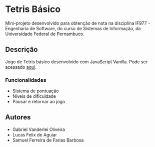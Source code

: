 # Tetris Básico

Mini-projeto desenvolvido para obtenção de nota na disciplina IF977 - Engenharia de Software, do curso de Sistemas de Informação, da Universidade Federal de Pernambuco.

## Descrição

Jogo de Tetris básico desenvolvido com JavaScript Vanilla. Pode ser acessado [aqui](https://lucaxfelis.github.io/tetris-js/).

### Funcionalidades
* Sistema de pontuação
* Níveis de dificuldade
* Pausar e retornar ao jogo

## Autores
* Gabriel Vanderlei Oliveira
* Lucas Felix de Aguiar
* Samuel Ferreira de Farias Barbosa
